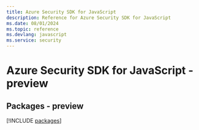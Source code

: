 ```yaml
---
title: Azure Security SDK for JavaScript
description: Reference for Azure Security SDK for JavaScript
ms.date: 08/01/2024
ms.topic: reference
ms.devlang: javascript
ms.service: security
---
```

# Azure Security SDK for JavaScript - preview
## Packages - preview
[!INCLUDE [packages](security-index.md)]